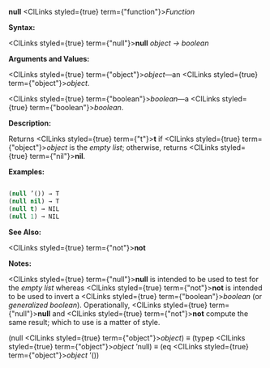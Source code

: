 **null** <ClLinks styled={true} term={"function"}><i>Function</i></ClLinks> 



**Syntax:** 



<ClLinks styled={true} term={"null"}><b>null</b></ClLinks> *object → boolean* 



**Arguments and Values:** 



<ClLinks styled={true} term={"object"}><i>object</i></ClLinks>—an <ClLinks styled={true} term={"object"}><i>object</i></ClLinks>. 



<ClLinks styled={true} term={"boolean"}><i>boolean</i></ClLinks>—a <ClLinks styled={true} term={"boolean"}><i>boolean</i></ClLinks>. 







 



 



**Description:** 



Returns <ClLinks styled={true} term={"t"}><b>t</b></ClLinks> if <ClLinks styled={true} term={"object"}><i>object</i></ClLinks> is the *empty list*; otherwise, returns <ClLinks styled={true} term={"nil"}><b>nil</b></ClLinks>. 



**Examples:**
```lisp

(null ’()) → T 
(null nil) → T 
(null t) → NIL 
(null 1) → NIL 

```
**See Also:** 



<ClLinks styled={true} term={"not"}><b>not</b></ClLinks> 



**Notes:** 



<ClLinks styled={true} term={"null"}><b>null</b></ClLinks> is intended to be used to test for the *empty list* whereas <ClLinks styled={true} term={"not"}><b>not</b></ClLinks> is intended to be used to invert a <ClLinks styled={true} term={"boolean"}><i>boolean</i></ClLinks> (or *generalized boolean*). Operationally, <ClLinks styled={true} term={"null"}><b>null</b></ClLinks> and <ClLinks styled={true} term={"not"}><b>not</b></ClLinks> compute the same result; which to use is a matter of style. 



(null <ClLinks styled={true} term={"object"}><i>object</i></ClLinks>) *≡* (typep <ClLinks styled={true} term={"object"}><i>object</i></ClLinks> ’null) *≡* (eq <ClLinks styled={true} term={"object"}><i>object</i></ClLinks> ’()) 



